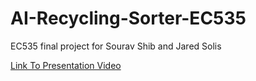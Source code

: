 # AI-Recycling-Sorter-EC535

EC535 final project for Sourav Shib and Jared Solis

[Link To Presentation Video](https://drive.google.com/file/d/1vXCBggWTeoK2NOTfuNWWaYGvgt7Az-w-/view?usp=sharing)
